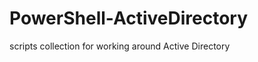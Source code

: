 PowerShell-ActiveDirectory
==========================

scripts collection for working around Active Directory
